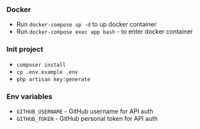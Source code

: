 ### Docker

- Run `docker-compose up -d` to up docker container
- Run `docker-compose exec app bash` - to enter docker container

### Init project

- `composer install`
- `cp .env.example .env`
- `php artisan key:generate`

### Env variables

- `GITHUB_USERNAME` - GitHub username for API auth
- `GITHUB_TOKEN` - GitHub personal token for API auth
